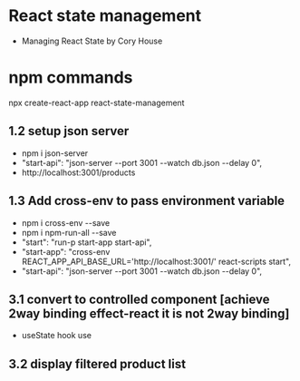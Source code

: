 # React state management

- Managing React State by Cory House

# npm commands

npx create-react-app react-state-management

## 1.2 setup json server

- npm i json-server
- "start-api": "json-server --port 3001 --watch db.json --delay 0",
- http://localhost:3001/products

## 1.3 Add cross-env to pass environment variable

- npm i cross-env --save
- npm i npm-run-all --save
- "start": "run-p start-app start-api",
- "start-app": "cross-env REACT_APP_API_BASE_URL='http://localhost:3001/' react-scripts start",
- "start-api": "json-server --port 3001 --watch db.json --delay 0",

## 3.1 convert to controlled component [achieve 2way binding effect-react it is not 2way binding]

- useState hook use

## 3.2 display filtered product list
